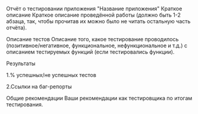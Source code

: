 Отчёт о тестировании приложения "Название приложения"
Краткое описание
Краткое описание проведённой работы (должно быть 1-2 абзаца, так, чтобы прочитав их можно было не читать остальную часть отчёта).

Описание тестов
Описание того, какое тестирование проводилось (позитивное/негативное, функциональное, нефункциональное и т.д.) с описанием тестируемых функций (если тестировались функции).

Результаты

1.% успешных/не успешных тестов

2.Ссылки на баг-репорты

Общие рекомендации
Ваши рекомендации как тестировщика по итогам тестирования.

